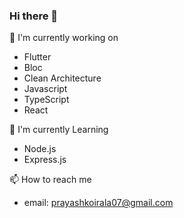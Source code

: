 ### Hi there 👋

🔭 I'm currently working on
- Flutter
- Bloc
- Clean Architecture
- Javascript
- TypeScript
- React

🌱 I'm currently Learning
- Node.js
- Express.js


📫 How to reach me 
- email: prayashkoirala07@gmail.com

<!--
**Prayash07/Prayash07** is a ✨ _special_ ✨ repository because its `README.md` (this file) appears on your GitHub profile.

Here are some ideas to get you started:

- 🔭 I’m currently working on ...
- 🌱 I’m currently learning ...
- 👯 I’m looking to collaborate on ...
- 🤔 I’m looking for help with ...
- 💬 Ask me about ...
- 📫 How to reach me: ...
- 😄 Pronouns: ...
- ⚡ Fun fact: ...
-->

